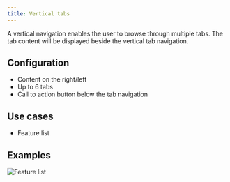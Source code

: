 ```yaml
---
title: Vertical tabs
---
```


A vertical navigation enables the user to browse through multiple tabs. The tab content will be displayed beside the 
vertical tab navigation.

## Configuration
- Content on the right/left
- Up to 6 tabs
- Call to action button below the tab navigation


## Use cases
- Feature list

## Examples

![Feature list](https://aa-ads.s3.amazonaws.com/patterns/organisms/o-vertical-tabs-1.png "Feature list")

